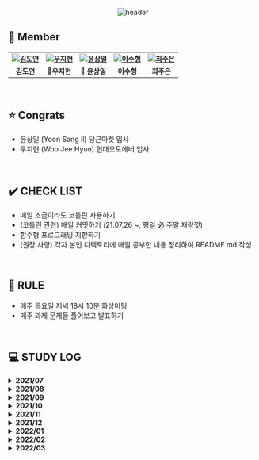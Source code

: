 <div align="center">
 
 ![header](https://capsule-render.vercel.app/api?type=waving&color=gradient&customColorList=10&height=320&section=header&text=Kotlism&fontSize=90&fontAlignY=35&desc=🐇%20Let's%20study%20Kotlin%20together!&descAlignY=60)
 
</div>


 ## 👋 **Member**

<table align="center" style="font-weight : bold">
    <tr>
        <td align="center">
            <a href="https://github.com/DyeonKim">                 
                <img alt="김도연" src="https://avatars.githubusercontent.com/DyeonKim" width="200" />            
            </a>
        </td>
        <td align="center">
            <a href="https://github.com/wjh51333">                 
                <img alt="우지현" src="https://avatars.githubusercontent.com/wjh51333" width="200" />            
            </a>
        </td>
        <td align="center">
            <a href="https://github.com/sangilyoon-dev">                 
                <img alt="윤상일" src="https://avatars.githubusercontent.com/sangilyoon-dev" width="200" />            
            </a>
        </td>
        <td align="center">
            <a href="https://github.com/eel0511">                 
                <img alt="이수형" src="https://avatars.githubusercontent.com/eel0511" width="200" />            
            </a>
        </td>
        <td align="center">
            <a href="https://github.com/Jueundev">                 
                <img alt="최주은" src="https://avatars.githubusercontent.com/loveStarDev" width="200" />            
            </a>
        </td>
    </tr>
    <tr>
        <td align="center">김도연</td>
        <td align="center">🚗우지현</td>
        <td align="center">🥕 윤상일</td>
        <td align="center">이수형</td>
        <td align="center">최주은</td>
    </tr>
</table>

<br />

## ⭐ **Congrats**
 - 윤상일 (Yoon Sang il) 당근마켓 입사
 - 우지현 (Woo Jee Hyun) 현대오토에버 입사

<br />

## ✔️ **CHECK LIST**  
- 매일 조금이라도 코틀린 사용하기  
- (코틀린 관련) 매일 커밋하기 (21.07.26 ~, 평일 必 주말 재량껏)  
- 함수형 프로그래밍 지향하기  
- (권장 사항) 각자 본인 디렉토리에 매일 공부한 내용 정리하여 README.md 작성
  

<br />

## 📌 **RULE**  
 - 매주 목요일 저녁 18시 10분 화상미팅  
 - 매주 과제 문제들 풀어보고 발표하기  

<br />

## 💻 STUDY LOG

<details markdown="1">
<summary><strong> 2021/07</strong></summary>
<br>
<table style="text-aling:center">
    <thead>
       <tr align="center">
        	<th> </th>
    		   <th>문제</th>
    	  </tr>
    </thead>
    <tbody>
        <tr align="center">
            <td>1주차<br>(2021/07/23 ~ 2021/07/30)</td>
            <td>
                <a href="https://www.acmicpc.net/step">
                    백준 알고리즘 단계별 문제풀이 ~20
                </a>
            </td>
        </tr>
    </tbody>
</table>


</details>



<details markdown="1">
<summary><strong> 2021/08</strong></summary>
<br>
<table style="text-aling:center">
    <thead>
        <tr align="center">
        	<th> </th>
    		<th>레벨</th>
    		<th>문제</th>
    		<th>유형</th>
    	</tr>
    </thead>
    <tbody>
        <tr align="center">
            <td rowspan="3">2주차<br>(2021/07/31 ~ 2021/08/06)</td>
            <td>Level 3</td>
            <td>
                <a href="https://programmers.co.kr/learn/courses/30/lessons/43162">
                    프로그래머스 네트워크
                </a>
            </td>
            <td>DFS/BFS</td>
        </tr>
        <tr align="center">
            <td>Level 2</td>
            <td>
                <a href="https://programmers.co.kr/learn/courses/30/lessons/72412">
                    프로그래머스 순위 검색
                </a>
            </td>
            <td>자료구조</td>
        </tr>
        <tr align="center">
            <td>Level 2</td>
            <td>
                <a href="https://programmers.co.kr/learn/courses/30/lessons/60057">
                    프로그래머스 문자열 압축
                </a>
            </td>
            <td>문자열</td>
        </tr>
        <tr align="center">
            <td rowspan="3">3주차<br>(2021/08/07 ~ 2021/08/13)</td>
            <td><img src="./이미지/silver1.svg" width="17"/></td>
            <td>
                <a href="https://www.acmicpc.net/problem/7576">
                    BOJ 7576 토마토
                </a>
            </td>
            <td>BFS</td>
        </tr>
        <tr align="center">
            <td><img src="./이미지/silver2.svg" width="17"/></td>
            <td>
                <a href="https://www.acmicpc.net/problem/1012">
                    BOJ 1012 유기농 배추
                </a>
            </td>
            <td>DFS/BFS</td>
        </tr>
        <tr align="center">
            <td><img src="./이미지/gold5.svg" width="17"/></td>
            <td>
                <a href="https://www.acmicpc.net/problem/2589">
                    BOJ 2589 보물섬
                </a>
            </td>
            <td>BFS</td>
        </tr>
        <tr align="center">
            <td rowspan="3">4주차<br>(2021/08/14 ~ 2021/08/20)</td>
            <td><img src="./이미지/gold5.svg" width="17"/></td>
            <td>
                <a href="https://www.acmicpc.net/problem/2800">
                    BOJ 2800 괄호제거
                </a>
            </td>
            <td>자료구조</td>
        </tr>
        <tr align="center">
            <td><img src="./이미지/silver2.svg" width="17"/></td>
            <td>
                <a href="https://www.acmicpc.net/problem/11279">
                    BOJ 11279 최대 힙
                </a>
            </td>
            <td>자료구조</td>
        </tr>
        <tr align="center">
            <td><img src="./이미지/gold3.svg" width="17"/></td>
            <td>
                <a href="https://www.acmicpc.net/problem/4256">
                    BOJ 4256 트리
                </a>
            </td>
            <td>트리, 분할정복</td>
        </tr>
        <tr align="center">
            <td rowspan="3">5주차<br>(2021/08/21 ~ 2021/08/27)</td>
            <td><img src="./이미지/silver3.svg" width="17"/></td>
            <td>
                <a href="https://www.acmicpc.net/problem/21275">
                    BOJ 21275 폰 호석만
                </a>
            </td>
            <td>수학</td>
        </tr>
        <tr align="center">
            <td><img src="./이미지/gold5.svg" width="17"/></td>
            <td>
                <a href="https://www.acmicpc.net/problem/19598">
                    BOJ 19598 최소 회의실 개수
                </a>
            </td>
            <td>그리디</td>
        </tr>
        <tr align="center">
            <td><img src="./이미지/silver1.svg" width="17"/></td>
            <td>
                <a href="https://www.acmicpc.net/problem/21317">
                    BOJ 21317 징검다리 건너기
                </a>
            </td>
            <td>DP</td>
        </tr>
    </tbody>
</table>


</details>


<details markdown="1">
<summary><strong> 2021/09</strong></summary>
<br>
<table style="text-aling:center">
    <thead>
        <tr align="center">
        	<th> </th>
    		<th>레벨</th>
    		<th>문제</th>
    		<th>유형</th>
    	</tr>
    </thead>
    <tbody>
        <tr align="center">
            <td rowspan="3">6주차<br>(2021/08/28 ~ 2021/09/03)</td>
            <td style="vertical-align:middle"><img src="./이미지/gold4.svg" width="17"/></td>
            <td>
                <a href="https://www.acmicpc.net/problem/1915">
                    BOJ 1915 가장 큰 정사각형
                </a>
            </td>
            <td>DP</td>
        </tr>
        <tr align="center">
            <td style="vertical-align:middle"><img src="./이미지/silver1.svg" width="17"/></td>
            <td>
                <a href="https://www.acmicpc.net/problem/10922">
                    BOJ 10922 겹치는 건 싫어
                </a>
            </td>
            <td>투 포인터</td>
        </tr>
        <tr align="center">
            <td style="vertical-align:middle"><img src="./이미지/silver1.svg" width="17"/></td>
            <td>
                <a href="https://www.acmicpc.net/problem/21608">
                    BOJ 21608 상어 초등학교
                </a>
            </td>
            <td>구현</td>
        </tr>
        <tr align="center">
            <td rowspan="3">7주차<br>(2021/09/04 ~ 2021/09/11)</td>
            <td style="vertical-align:middle"><img src="./이미지/gold5.svg" width="17"/></td>
            <td>
                <a href="https://www.acmicpc.net/problem/15686">
                    BOJ 15686 치킨 배달
                </a>
            </td>
            <td>브루트포스</td>
        </tr>
        <tr align="center">
            <td style="vertical-align:middle"><img src="./이미지/gold5.svg" width="17"/></td>
            <td>
                <a href="https://www.acmicpc.net/problem/16234">
                    BOJ 16234 인구 이동
                </a>
            </td>
            <td>BFS, 구현, 시뮬레이션</td>
        </tr>
        <tr align="center">
            <td style="vertical-align:middle"><img src="./이미지/gold5.svg" width="17"/></td>
            <td>
                <a href="https://www.acmicpc.net/problem/13023">
                    BOJ 13023 ABCDE
                </a>
            </td>
            <td>DFS</td>
        </tr>
        <tr align="center">
            <td rowspan="3">8주차<br>(2021/09/12 ~ 2021/09/19)</td>
            <td style="vertical-align:middle"><img src="./이미지/gold4.svg" width="17"/></td>
            <td>
                <a href="https://www.acmicpc.net/problem/13397">
                    BOJ 13397 구간 나누기 2
                </a>
            </td>
            <td>이분 탐색</td>
        </tr>
        <tr align="center">
            <td style="vertical-align:middle"><img src="./이미지/gold4.svg" width="17"/></td>
            <td>
                <a href="https://www.acmicpc.net/problem/2580">
                    BOJ 2580 스도쿠
                </a>
            </td>
            <td>백트래킹</td>
        </tr>
        <tr align="center">
            <td style="vertical-align:middle"><img src="./이미지/gold4.svg" width="17"/></td>
            <td>
                <a href="https://www.acmicpc.net/problem/2374">
                    BOJ 2374 같은 수로 만들기
                </a>
            </td>
            <td>분할정복, 그리디</td>
        </tr>
        <tr align="center">
            <td rowspan="3">9주차<br>(2021/09/17 ~ 2021/09/23)</td>
            <td style="vertical-align:middle"><img src="./이미지/gold4.svg" width="17"/></td>
            <td>
                <a href="https://www.acmicpc.net/problem/16916">
                    BOJ 16916 부분 문자열
                </a>
            </td>
            <td>문자열</td>
        </tr>
        <tr align="center">
            <td style="vertical-align:middle"><img src="./이미지/gold3.svg" width="17"/></td>
            <td>
                <a href="https://www.acmicpc.net/problem/1918">
                    BOJ 1918 후위 표기식
                </a>
            </td>
            <td>자료구조</td>
        </tr>
        <tr align="center">
            <td style="vertical-align:middle"><img src="./이미지/gold5.svg" width="17"/></td>
            <td>
                <a href="https://www.acmicpc.net/problem/7662">
                    BOJ 7662 이중 우선순위 큐
                </a>
            </td>
            <td>자료구조</td>
        </tr>
        <tr align="center">
            <td rowspan="3">10주차<br>(2021/09/24 ~ 2021/09/30)</td>
            <td style="vertical-align:middle"><img src="./이미지/gold2.svg" width="17"/></td>
            <td>
                <a href="https://www.acmicpc.net/problem/2263">
                    BOJ 2263 트리의 순회
                </a>
            </td>
            <td>트리</td>
        </tr>
        <tr align="center">
            <td style="vertical-align:middle"><img src="./이미지/gold5.svg" width="17"/></td>
            <td>
                <a href="https://www.acmicpc.net/problem/1747">
                    BOJ 1747 소수 & 팰린드롬
                </a>
            </td>
            <td>브루트포스, 에라토스테네스의 체</td>
        </tr>
    </tbody>
</table>


</details>


<details markdown="1">
<summary><strong> 2021/10</strong></summary>
<br>
<table style="text-aling:center">
    <thead>
        <tr align="center">
        	<th> </th>
    		<th>레벨</th>
    		<th>문제</th>
    		<th>유형</th>
    	</tr>
    </thead>
    <tbody>
        <tr align="center">
            <td rowspan="3">11주차<br>(2021/10/01 ~ 2021/10/07)</td>
            <td style="vertical-align:middle"><img src="./이미지/gold4.svg" width="17"/></td>
            <td>
                <a href="https://www.acmicpc.net/problem/1715">
                    BOJ 1715 카드 정렬하기
                </a>
            </td>
            <td>그리디</td>
        </tr>
        <tr align="center">
            <td style="vertical-align:middle"><img src="./이미지/silver1.svg" width="17"/></td>
            <td>
                <a href="https://www.acmicpc.net/problem/21317">
                    BOJ 21317 징검다리 건너기
                </a>
            </td>
            <td>DP</td>
        </tr>
        <tr align="center">
            <td style="vertical-align:middle"><img src="./이미지/gold3.svg" width="17"/></td>
            <td>
                <a href="https://www.acmicpc.net/problem/10942">
                    BOJ 10942 팰린드롬?
                </a>
            </td>
            <td>DP</td>
        </tr>
        <tr align="center">
            <td rowspan="3">12주차<br>(2021/10/08 ~ 2021/10/15)</td>
            <td style="vertical-align:middle"><img src="./이미지/gold4.svg" width="17"/></td>
            <td>
                <a href="https://www.acmicpc.net/problem/1806">
                    BOJ 1806 부분합
                </a>
            </td>
            <td>투 포인터</td>
        </tr>
        <tr align="center">
            <td style="vertical-align:middle"><img src="./이미지/gold1.svg" width="17"/></td>
            <td>
                <a href="https://www.acmicpc.net/problem/21611">
                    BOJ 21611 마법사 상어와 블리자드
                </a>
            </td>
            <td>구현</td>
        </tr>
        <tr align="center">
            <td style="vertical-align:middle"><img src="./이미지/gold4.svg" width="17"/></td>
            <td>
                <a href="https://www.acmicpc.net/problem/16932">
                    BOJ 16932 모양 만들기
                </a>
            </td>
            <td>그래프 탐색</td>
        </tr>
        <tr align="center">
            <td rowspan="3">14주차<br>(2021/10/23 ~ 2021/10/28)</td>
            <td><img src="./이미지/gold5.svg" width="17"/></td>
            <td>
                <a href="https://www.acmicpc.net/problem/14500">
                    BOJ 14500 테트로미노
                </a>
            </td>
            <td>완전탐색</td>
        </tr>
        <tr align="center">
            <td><img src="./이미지/gold4.svg" width="17"/></td>
            <td>
                <a href="https://www.acmicpc.net/problem/17144">
                    BOJ 17144 미세먼지 안녕!
                </a>
            </td>
            <td>시뮬레이션</td>
        </tr>
        <tr align="center">
            <td><img src="./이미지/gold4.svg" width="17"/></td>
            <td>
                <a href="https://www.acmicpc.net/problem/1477">
                    BOJ 1477 휴게소 세우기
                </a>
            </td>
            <td>이분탐색</td>
        </tr>
    </tbody>
</table>

</details>



<details markdown="1">
<summary><strong> 2021/11</strong></summary>
<br>
<table style="text-aling:center">
    <thead>
        <tr align="center">
        	<th> </th>
    		<th>레벨</th>
    		<th>문제</th>
    		<th>유형</th>
    	</tr>
    </thead>
    <tbody>
        <tr align="center">
            <td rowspan="3">15주차<br>(2021/10/29 ~ 2021/11/04)</td>
            <td style="vertical-align:middle"><img src="./이미지/gold2.svg" width="17"/></td>
            <td>
                <a href="https://www.acmicpc.net/problem/17136">
                    BOJ 17136 색종이 붙이기
                </a>
            </td>
            <td>백트래킹</td>
        </tr>
        <tr align="center">
            <td style="vertical-align:middle"><img src="./이미지/gold4.svg" width="17"/></td>
            <td>
                <a href="https://www.acmicpc.net/problem/1493">
                    BOJ 1493 박스 채우기
                </a>
            </td>
            <td>분할정복</td>
        </tr>
        <tr align="center">
            <td style="vertical-align:middle"><img src="./이미지/gold5.svg" width="17"/></td>
            <td>
                <a href="https://www.acmicpc.net/problem/2671">
                    BOJ 2671 잠수함식별
                </a>
            </td>
            <td>문자열</td>
        </tr>
        <tr align="center">
            <td rowspan="3">16주차<br>(2021/11/05 ~ 2021/11/11)</td>
            <td style="vertical-align:middle"><img src="./이미지/gold5.svg" width="17"/></td>
            <td>
                <a href="https://www.acmicpc.net/problem/2493">
                    BOJ 2493 탑
                </a>
            </td>
            <td>자료구조</td>
        </tr>
        <tr align="center">
            <td style="vertical-align:middle"><img src="./이미지/gold4.svg" width="17"/></td>
            <td>
                <a href="https://www.acmicpc.net/problem/17255">
                    BOJ 17255 N으로 만들기
                </a>
            </td>
            <td>자료구조</td>
        </tr>
        <tr align="center">
            <td style="vertical-align:middle"><img src="./이미지/gold5.svg" width="17"/></td>
            <td>
                <a href="https://www.acmicpc.net/problem/14675">
                    BOJ 14675 단절점과 단절선
                </a>
            </td>
            <td>트리</td>
        </tr>
        <tr align="center">
            <td rowspan="3">17주차<br>(2021/11/12 ~ 2021/11/18)</td>
             <td style="vertical-align:middle"><img src="./이미지/gold3.svg" width="17"/></td>
            <td>
                <a href="https://www.acmicpc.net/problem/2109">
                    BOJ 2109 순회강연
                </a>
            </td>
            <td>그리디</td>
        </tr>
        <tr align="center">
            <td style="vertical-align:middle"><img src="./이미지/gold5.svg" width="17"/></td>
            <td>
                <a href="https://www.acmicpc.net/problem/12865">
                    BOJ 12865 평범한 배낭
                </a>
            </td>
            <td>DP</td>
        </tr>
        <tr align="center">
            <td style="vertical-align:middle"><img src="./이미지/gold4.svg" width="17"/></td>
            <td>
                <a href="https://www.acmicpc.net/problem/15961">
                    BOJ 15961 회전 초밥
                </a>
            </td>
            <td>투 포인터, 슬라이딩 윈도우</td>
        </tr>
        <tr align="center">
            <td rowspan="3">18, 19주차<br>(2021/11/19 ~ 2021/12/02)</td>
             <td style="vertical-align:middle"><img src="./이미지/gold2.svg" width="17"/></td>
            <td>
                <a href="https://www.acmicpc.net/problem/12100">
                    BOJ 12100 2048 (Easy)
                </a>
            </td>
            <td>구현</td>
        </tr>
        <tr align="center">
            <td style="vertical-align:middle"><img src="./이미지/gold4.svg" width="17"/></td>
            <td>
                <a href="https://www.acmicpc.net/problem/17141">
                    BOJ 17141 연구소 2
                </a>
            </td>
            <td>그래프</td>
        </tr>
        <tr align="center">
            <td style="vertical-align:middle"><img src="./이미지/gold3.svg" width="17"/></td>
            <td>
                <a href="https://www.acmicpc.net/problem/14391">
                    BOJ 14391 종이 조각
                </a>
            </td>
            <td>완전탐색</td>
        </tr>
    </tbody>
</table>

</details>

<details markdown="1">
<summary><strong> 2021/12</strong></summary>
<br>
<table style="text-aling:center">
    <thead>
        <tr align="center">
        	<th> </th>
    		<th>레벨</th>
    		<th>문제</th>
    		<th>유형</th>
    	</tr>
    </thead>
    <tbody>
        <tr align="center">
            <td rowspan="3">18, 19주차<br>(2021/11/19 ~ 2021/12/02)</td>
            <td style="vertical-align:middle"><img src="./이미지/gold2.svg" width="17"/></td>
            <td>
                <a href="https://www.acmicpc.net/problem/12100">
                    BOJ 12100 2048 (Easy)
                </a>
            </td>
            <td>구현</td>
        </tr>
        <tr align="center">
            <td style="vertical-align:middle"><img src="./이미지/gold4.svg" width="17"/></td>
            <td>
                <a href="https://www.acmicpc.net/problem/17141">
                    BOJ 17141 연구소 2
                </a>
            </td>
            <td>그래프</td>
        </tr>
        <tr align="center">
            <td style="vertical-align:middle"><img src="./이미지/gold3.svg" width="17"/></td>
            <td>
                <a href="https://www.acmicpc.net/problem/14391">
                    BOJ 14391 종이 조각
                </a>
            </td>
            <td>완전탐색</td>
        </tr>
     <tr align="center">
            <td rowspan="3">20주차<br>(2021/12/03 ~ 2021/12/09)</td>
            <td style="vertical-align:middle"><img src="./이미지/gold4.svg" width="17"/></td>
            <td>
                <a href="https://www.acmicpc.net/problem/16235">
                    BOJ 16235 나무 재테크
                </a>
            </td>
            <td>시뮬레이션</td>
        </tr>
        <tr align="center">
            <td style="vertical-align:middle"><img src="./이미지/gold2.svg" width="17"/></td>
            <td>
                <a href="https://www.acmicpc.net/problem/1561">
                    BOJ 1561 놀이 공원
                </a>
            </td>
            <td>이분탐색</td>
        </tr>
        <tr align="center">
            <td style="vertical-align:middle"><img src="./이미지/gold4.svg" width="17"/></td>
            <td>
                <a href="https://www.acmicpc.net/problem/10830">
                    BOJ 10830 행렬 제곱
                </a>
            </td>
            <td>분할정복</td>
        </tr>
        <tr align="center">
            <td rowspan="3">21주차<br>(2021/12/10 ~ 2021/12/16)</td>
            <td style="vertical-align:middle"><img src="./이미지/gold2.svg" width="17"/></td>
            <td>
                <a href="https://www.acmicpc.net/problem/14725">
                    BOJ 14725 개미굴
                </a>
            </td>
            <td>문자열</td>
        </tr>
        <tr align="center">
            <td style="vertical-align:middle"><img src="./이미지/gold4.svg" width="17"/></td>
            <td>
                <a href="https://www.acmicpc.net/problem/1504">
                    BOJ 1504 특정한 최단 경로
                </a>
            </td>
            <td>최단거리</td>
        </tr>
        <tr align="center">
            <td style="vertical-align:middle"><img src="./이미지/gold4.svg" width="17"/></td>
            <td>
                <a href="https://www.acmicpc.net/problem/1351">
                    BOJ 1351 무한 수열
                </a>
            </td>
            <td>자료구조</td>
        </tr>
             <tr align="center">
            <td rowspan="3">22주차<br>(2021/12/17 ~ 2021/12/23)</td>
            <td style="vertical-align:middle"><img src="./이미지/gold3.svg" width="17"/></td>
            <td>
                <a href="https://www.acmicpc.net/problem/2533">
                    BOJ 2533 사회망 서비스(SNS)
                </a>
            </td>
            <td>DP</td>
        </tr>
        <tr align="center">
            <td style="vertical-align:middle"><img src="./이미지/gold5.svg" width="17"/></td>
            <td>
                <a href="https://www.acmicpc.net/problem/2212">
                    BOJ 2212 센서
                </a>
            </td>
            <td>그리디</td>
        </tr>
        <tr align="center">
            <td style="vertical-align:middle"><img src="./이미지/gold5.svg" width="17"/></td>
            <td>
                <a href="https://www.acmicpc.net/problem/9251">
                    BOJ 9251 LCS
                </a>
            </td>
            <td>DP</td>
     </tr>
     <tr align="center">
            <td rowspan="4">23, 24주차<br>(2021/12/24 ~ 2022/01/06)</td>
            <td style="vertical-align:middle"><img src="./이미지/gold5.svg" width="17"/></td>
            <td>
                <a href="https://www.acmicpc.net/problem/2133">
                    BOJ 2133 타일 채우기
                </a>
            </td>
            <td>DP</td>
        </tr>
        <tr align="center">
            <td style="vertical-align:middle"><img src="./이미지/gold5.svg" width="17"/></td>
            <td>
                <a href="https://www.acmicpc.net/problem/5430">
                    BOJ 5430 AC
                </a>
            </td>
            <td>Deque</td>
        </tr>
        <tr align="center">
            <td style="vertical-align:middle"><img src="./이미지/gold5.svg" width="17"/></td>
            <td>
                <a href="https://www.acmicpc.net/problem/14503">
                    BOJ 14503 로봇청소기
                </a>
            </td>
            <td>시뮬레이션</td>
        </tr>
        <tr align="center">
            <td style="vertical-align:middle"><img src="./이미지/gold5.svg" width="17"/></td>
            <td>
                <a href="https://www.acmicpc.net/problem/17951">
                    BOJ 17951 흩날리는 시험지 속에서 내 평점이 느껴진거야
                </a>
            </td>
            <td>이분탐색</td>
     </tr>
    </tbody>
</table>
</details>

<details markdown="1">
<summary><strong> 2022/01</strong></summary>
<br>
<table style="text-aling:center">
    <thead>
        <tr align="center">
        	<th> </th>
    		<th>레벨</th>
    		<th>문제</th>
    		<th>유형</th>
    	</tr>
    </thead>
    <tbody>
     <tr align="center">
            <td rowspan="4">25주차<br>(2022/01/07 ~ 2022/01/13)</td>
            <td style="vertical-align:middle"><img src="./이미지/silver2.svg" width="17"/></td>
            <td>
                <a href="https://www.acmicpc.net/problem/1182">
                    BOJ 1182 부분수열의 합
                </a>
            </td>
            <td>백트래킹</td>
        </tr>
        <tr align="center">
            <td style="vertical-align:middle"><img src="./이미지/silver2.svg" width="17"/></td>
            <td>
                <a href="https://www.acmicpc.net/problem/2529">
                    BOJ 2529 부등호
                </a>
            </td>
            <td>백트래킹</td>
        </tr>
        <tr align="center">
            <td style="vertical-align:middle"><img src="./이미지/gold5.svg" width="17"/></td>
            <td>
                <a href="https://www.acmicpc.net/problem/5014">
                    BOJ 5014 스타트링크
                </a>
            </td>
            <td>BFS</td>
        </tr>
        <tr align="center">
            <td style="vertical-align:middle"><img src="./이미지/silver1.svg" width="17"/></td>
            <td>
                <a href="https://www.acmicpc.net/problem/4358">
                    BOJ 4358 생태학
                </a>
            </td>
            <td>트라이</td>
     </tr>
     <tr align="center">
            <td rowspan="5">26주차<br>(2022/01/14 ~ 2022/01/20)</td>
            <td style="vertical-align:middle"><img src="./이미지/gold4.svg" width="17"/></td>
            <td>
                <a href="https://www.acmicpc.net/problem/1717">
                    BOJ 1717 집합의 표현
                </a>
            </td>
            <td>자료구조</td>
        </tr>
        <tr align="center">
            <td style="vertical-align:middle"><img src="./이미지/silver1.svg" width="17"/></td>
            <td>
                <a href="https://www.acmicpc.net/problem/2468">
                    BOJ 2468 안전영역
                </a>
            </td>
            <td>DFS/BFS</td>
        </tr>
        <tr align="center">
            <td style="vertical-align:middle"><img src="./이미지/gold3.svg" width="17"/></td>
            <td>
                <a href="https://www.acmicpc.net/problem/19237">
                    BOJ 19237 어른 상어
                </a>
            </td>
            <td>구현/시뮬</td>
        </tr>
        <tr align="center">
            <td style="vertical-align:middle"><img src="./이미지/silver4.svg" width="17"/></td>
            <td>
                <a href="https://www.acmicpc.net/problem/4949">
                    BOJ 4949 균형잡힌 세상
                </a>
            </td>
            <td>문자열</td>
     </tr>
     <tr align="center">
            <td style="vertical-align:middle"><img src="./이미지/silver1.svg" width="17"/></td>
            <td>
                <a href="https://www.acmicpc.net/problem/2841">
                    BOJ 2841 외계인의 기타 연주
                </a>
            </td>
            <td>유니온 파인드</td>
     </tr>
     <tr align="center">
            <td rowspan="4">27주차<br>(2022/01/21 ~ 2022/01/27)</td>
            <td style="vertical-align:middle"><img src="./이미지/silver1.svg" width="17"/></td>
            <td>
                <a href="https://www.acmicpc.net/problem/11286">
                    BOJ 11286 절댓값 힙
                </a>
            </td>
            <td>우선순위 큐</td>
        </tr>
        <tr align="center">
            <td style="vertical-align:middle"><img src="./이미지/gold3.svg" width="17"/></td>
            <td>
                <a href="https://www.acmicpc.net/problem/20057">
                    BOJ 20057 마법사 상어와 토네이도
                </a>
            </td>
            <td>구현/시뮬</td>
        </tr>
        <tr align="center">
            <td style="vertical-align:middle"><img src="./이미지/gold5.svg" width="17"/></td>
            <td>
                <a href="https://www.acmicpc.net/problem/2262">
                    BOJ 2262 토너먼트 만들기
                </a>
            </td>
            <td>그리디</td>
        </tr>
     <tr align="center">
            <td style="vertical-align:middle"><img src="./이미지/gold5.svg" width="17"/></td>
            <td>
                <a href="https://www.acmicpc.net/problem/10026">
                    BOJ 10026 적록색약
                </a>
            </td>
            <td>DFS</td>
     </tr>
          <tr align="center">
            <td rowspan="4">28주차<br>(2022/01/28 ~ 2022/02/10)</td>
            <td style="vertical-align:middle"><img src="./이미지/gold5.svg" width="17"/></td>
            <td>
                <a href="https://www.acmicpc.net/problem/16455">
                    BOJ 16455 K번째 수 찾는 함수
                </a>
            </td>
            <td>정렬</td>
        </tr>
        <tr align="center">
            <td style="vertical-align:middle"><img src="./이미지/gold5.svg" width="17"/></td>
            <td>
                <a href="https://www.acmicpc.net/problem/3190">
                    BOJ 3190 뱀
                </a>
            </td>
            <td>Deque</td>
        </tr>
        <tr align="center">
            <td style="vertical-align:middle"><img src="./이미지/gold4.svg" width="17"/></td>
            <td>
                <a href="https://www.acmicpc.net/problem/1493">
                    BOJ 1493 박스채우기
                </a>
            </td>
            <td>재귀, 분할정복</td>
        </tr>
     <tr align="center">
            <td style="vertical-align:middle"><img src="./이미지/gold4.svg" width="17"/></td>
            <td>
                <a href="https://www.acmicpc.net/problem/19238">
                    BOJ 19238 스타트 택시
                </a>
            </td>
            <td>구현/시뮬</td>
     </tr>
  </tbody>
</table>
</details>

<details markdown="1">
<summary><strong> 2022/02</strong></summary>
<br>
<table style="text-aling:center">
    <thead>
        <tr align="center">
        	<th> </th>
    		<th>레벨</th>
    		<th>문제</th>
    		<th>유형</th>
    	</tr>
    </thead>
    <tbody>
     <tr align="center">
            <td rowspan="4">29주차<br>(2022/02/11 ~ 2022/02/17)</td>
            <td style="vertical-align:middle"><img src="./이미지/silver1.svg" width="17"/></td>
            <td>
                <a href="https://www.acmicpc.net/problem/10164">
                    BOJ 10164 격자상의 경로
                </a>
            </td>
            <td>DP</td>
        </tr>
        <tr align="center">
            <td style="vertical-align:middle"><img src="./이미지/gold4.svg" width="17"/></td>
            <td>
                <a href="https://www.acmicpc.net/problem/16197">
                    BOJ 16197 두 동전
                </a>
            </td>
            <td>BFS</td>
        </tr>
        <tr align="center">
            <td style="vertical-align:middle"><img src="./이미지/gold4.svg" width="17"/></td>
            <td>
                <a href="https://www.acmicpc.net/problem/9935">
                    BOJ 9935 문자열 폭발
                </a>
            </td>
            <td>문자열, Stack</td>
        </tr>
        <tr align="center">
            <td style="vertical-align:middle"><img src="./이미지/gold3.svg" width="17"/></td>
            <td>
                <a href="https://www.acmicpc.net/problem/1238">
                    BOJ 1238 파티
                </a>
            </td>
            <td>다익스트라</td>
     </tr>
     <tr align="center">
            <td rowspan="3">30주차<br>(2022/02/17 ~ 2022/02/24)</td>
            <td style="vertical-align:middle"><img src="./이미지/gold4.svg" width="17"/></td>
            <td>
                <a href="https://www.acmicpc.net/problem/16929">
                    BOJ 16929 Two Dots
                </a>
            </td>
            <td>DFS</td>
        </tr>
        <tr align="center">
            <td style="vertical-align:middle"><img src="./이미지/gold4.svg" width="17"/></td>
            <td>
                <a href="https://www.acmicpc.net/problem/1976">
                    BOJ 1976 여행가자
                </a>
            </td>
            <td>유니온파인드</td>
        </tr>
        <tr align="center">
            <td style="vertical-align:middle"><img src="./이미지/gold5.svg" width="17"/></td>
            <td>
                <a href="https://www.acmicpc.net/problem/1107">
                    BOJ 1107 리모컨
                </a>
            </td>
            <td>완전탐색</td>
     </tr>
     <tr align="center">
            <td rowspan="4">31주차<br>(2022/02/24 ~ 2022/03/03)</td>
            <td style="vertical-align:middle"><img src="./이미지/gold4.svg" width="17"/></td>
            <td>
                <a href="https://www.acmicpc.net/problem/2096">
                    BOJ 2096 내려가기
                </a>
            </td>
            <td>DP</td>
        </tr>
        <tr align="center">
            <td style="vertical-align:middle"><img src="./이미지/gold3.svg" width="17"/></td>
            <td>
                <a href="https://www.acmicpc.net/problem/11779">
                    BOJ 11779 최소비용구하기
                </a>
            </td>
            <td>DP</td>
        </tr>
        <tr align="center">
            <td style="vertical-align:middle"><img src="./이미지/gold5.svg" width="17"/></td>
            <td>
                <a href="https://www.acmicpc.net/problem/3079">
                    BOJ 3079 입국심사
                </a>
            </td>
            <td>이분탐색</td>
     </tr>
        <tr align="center">
            <td style="vertical-align:middle"><img src="./이미지/gold5.svg" width="17"/></td>
            <td>
                <a href="https://www.acmicpc.net/problem/20165">
                    BOJ 20165 인내의 도미노 장인 호석
                </a>
            </td>
            <td>구현</td>
        </tr>
  </tbody>
</table>
</details>

<details markdown="1">
<summary><strong> 2022/03</strong></summary>
<br>
<table style="text-aling:center">
    <thead>
        <tr align="center">
        	<th> </th>
    		<th>레벨</th>
    		<th>문제</th>
    		<th>유형</th>
    	</tr>
    </thead>
    <tbody>
     <tr align="center">
            <td rowspan="4">32주차<br>(2022/03/03 ~ 2022/03/10)</td>
            <td style="vertical-align:middle"><img src="./이미지/gold5.svg" width="17"/></td>
            <td>
                <a href="https://www.acmicpc.net/problem/14567">
                    BOJ 14567 선수과목
                </a>
            </td>
            <td>DP</td>
        </tr>
        <tr align="center">
            <td style="vertical-align:middle"><img src="./이미지/gold3.svg" width="17"/></td>
            <td>
                <a href="https://www.acmicpc.net/problem/23040">
                    BOJ 23040 누텔라 트리 (Easy)
                </a>
            </td>
            <td>트리</td>
        </tr>
        <tr align="center">
            <td style="vertical-align:middle"><img src="./이미지/gold4.svg" width="17"/></td>
            <td>
                <a href="https://www.acmicpc.net/problem/19542">
                    BOJ 19542 전단지 돌리기
                </a>
            </td>
            <td>유니온파인드</td>
        </tr>
        <tr align="center">
            <td style="vertical-align:middle"><img src="./이미지/gold5.svg" width="17"/></td>
            <td>
                <a href="https://www.acmicpc.net/problem/20055">
                    BOJ 20055 컨베이어 벨트 위의 로봇
                </a>
            </td>
            <td>구현</td>
     </tr>
     <tr align="center">
            <td rowspan="3">33, 34주차<br>(2022/03/10 ~ 2022/03/24)</td>
            <td style="vertical-align:middle"><img src="./이미지/gold3.svg" width="17"/></td>
            <td>
                <a href="https://www.acmicpc.net/problem/23040">
                    BOJ 23040 누텔라트리 (Easy)
                </a>
            </td>
            <td>유니온파인드</td>
        </tr>
        <tr align="center">
            <td style="vertical-align:middle"><img src="./이미지/silver2.svg" width="17"/></td>
            <td>
                <a href="https://www.acmicpc.net/problem/2644">
                    BOJ 2644 촌수계산
                </a>
            </td>
            <td>유니온파인드</td>
        </tr>
        <tr align="center">
            <td style="vertical-align:middle"><img src="./이미지/gold5.svg" width="17"/></td>
            <td>
                <a href="https://www.acmicpc.net/problem/21610">
                    BOJ 21610 마법사 상어와 비바라기
                </a>
            </td>
            <td>DFS</td>
     </tr>
     <tr align="center">
            <td rowspan="3">35주차<br>(2022/03/24 ~ 2022/03/31)</td>
            <td style="vertical-align:middle"><img src="./이미지/gold5.svg" width="17"/></td>
            <td>
                <a href="https://www.acmicpc.net/problem/1240">
                    BOJ 1240
                </a>
            </td>
            <td>트리</td>
        </tr>
        <tr align="center">
            <td style="vertical-align:middle"><img src="./이미지/gold4.svg" width="17"/></td>
            <td>
                <a href="https://www.acmicpc.net/problem/20924">
                    BOJ 20924 트리의 기둥과 가지
                </a>
            </td>
            <td>DP</td>
        </tr>
        <tr align="center">
            <td style="vertical-align:middle"><img src="./이미지/silver1.svg" width="17"/></td>
            <td>
                <a href="https://www.acmicpc.net/problem/1074">
                    BOJ 1074 Z
                </a>
            </td>
            <td>DFS</td>
     </tr>
  </tbody>
</table>
</details>
